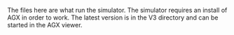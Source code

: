 The files here are what run the simulator. The simulator requires an install of AGX in order to work. The latest version is in the V3 directory and can be started in the AGX viewer. 